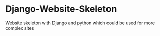 # Django-Website-Skeleton
Website skeleton with Django and python which could be used for more complex sites
